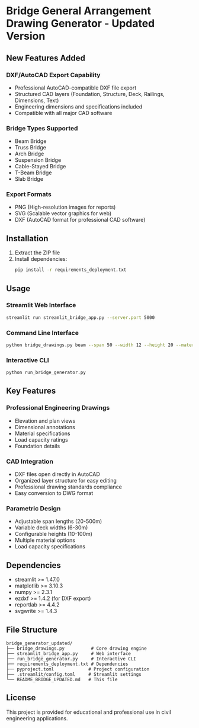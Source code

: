 # Bridge General Arrangement Drawing Generator - Updated Version

## New Features Added

### DXF/AutoCAD Export Capability
- Professional AutoCAD-compatible DXF file export
- Structured CAD layers (Foundation, Structure, Deck, Railings, Dimensions, Text)
- Engineering dimensions and specifications included
- Compatible with all major CAD software

### Bridge Types Supported
- Beam Bridge
- Truss Bridge 
- Arch Bridge
- Suspension Bridge
- Cable-Stayed Bridge
- T-Beam Bridge
- Slab Bridge

### Export Formats
- PNG (High-resolution images for reports)
- SVG (Scalable vector graphics for web)
- DXF (AutoCAD format for professional CAD software)

## Installation

1. Extract the ZIP file
2. Install dependencies:
   ```bash
   pip install -r requirements_deployment.txt
   ```

## Usage

### Streamlit Web Interface
```bash
streamlit run streamlit_bridge_app.py --server.port 5000
```

### Command Line Interface
```bash
python bridge_drawings.py beam --span 50 --width 12 --height 20 --material steel
```

### Interactive CLI
```bash
python run_bridge_generator.py
```

## Key Features

### Professional Engineering Drawings
- Elevation and plan views
- Dimensional annotations
- Material specifications
- Load capacity ratings
- Foundation details

### CAD Integration
- DXF files open directly in AutoCAD
- Organized layer structure for easy editing
- Professional drawing standards compliance
- Easy conversion to DWG format

### Parametric Design
- Adjustable span lengths (20-500m)
- Variable deck widths (6-30m)
- Configurable heights (10-100m)
- Multiple material options
- Load capacity specifications

## Dependencies
- streamlit >= 1.47.0
- matplotlib >= 3.10.3
- numpy >= 2.3.1
- ezdxf >= 1.4.2 (for DXF export)
- reportlab >= 4.4.2
- svgwrite >= 1.4.3

## File Structure
```
bridge_generator_updated/
├── bridge_drawings.py          # Core drawing engine
├── streamlit_bridge_app.py     # Web interface
├── run_bridge_generator.py     # Interactive CLI
├── requirements_deployment.txt # Dependencies
├── pyproject.toml             # Project configuration
├── .streamlit/config.toml     # Streamlit settings
└── README_BRIDGE_UPDATED.md   # This file
```

## License
This project is provided for educational and professional use in civil engineering applications.